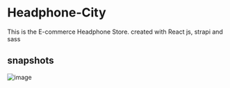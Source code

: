 # Headphone-City
This is the E-commerce Headphone Store. created with React js, strapi and sass

## snapshots
![image](https://user-images.githubusercontent.com/117756490/228861010-7473210c-9248-4ba0-9430-919ceaeb5a8d.png)
